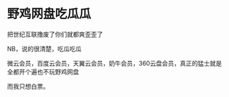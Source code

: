 # 野鸡网盘吃瓜瓜


把世纪互联撸废了你们就都爽歪歪了

NB，说的很清楚，吃瓜吃瓜<img id="aimg_SuMzX" onclick="zoom(this, this.src, 0, 0, 0)" class="zoom" src="https://cdn.jsdelivr.net/gh/hishis/forum-master/public/images/patch.gif" onmouseover="img_onmouseoverfunc(this)" onload="thumbImg(this)" border="0" alt="" />

微云会员，百度云会员，天翼云会员，奶牛会员，360云盘会员，真正的猛士就是全都开个遍也不玩野鸡网盘<img src="static/image/smiley/default/lol.gif" smilieid="12" border="0" alt="" />

而我只想白票。<img src="static/image/smiley/default/lol.gif" smilieid="12" border="0" alt="" /><img id="aimg_PPPm0" onclick="zoom(this, this.src, 0, 0, 0)" class="zoom" src="https://cdn.jsdelivr.net/gh/hishis/forum-master/public/images/patch.gif" onmouseover="img_onmouseoverfunc(this)" onload="thumbImg(this)" border="0" alt="" />
